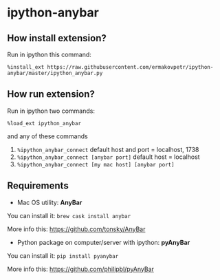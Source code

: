 # ipython-anybar

## How install extension?

Run in ipython this command:

```%install_ext https://raw.githubusercontent.com/ermakovpetr/ipython-anybar/master/ipython_anybar.py```

## How run extension?

Run in ipython two commands:

```%load_ext ipython_anybar```

and any of these commands

1. ```%ipython_anybar_connect``` default host and port = localhost, 1738
2. ```%ipython_anybar_connect [anybar port]``` default host = localhost
3. ```%ipython_anybar_connect [my mac host] [anybar port]```

## Requirements
* Mac OS utility: **AnyBar**

You can install it: `brew cask install anybar`

More info this: https://github.com/tonsky/AnyBar

* Python package on computer/server with ipython: **pyAnyBar**

You can install it: `pip install pyanybar`

More info this: https://github.com/philipbl/pyAnyBar
